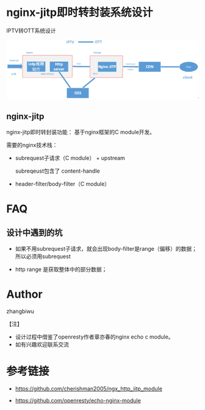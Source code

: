 # nginx-jitp即时转封装系统设计

IPTV转OTT系统设计

![nginx-jitp](/img/nginx-jitp.png)


## nginx-jitp

nginx-jitp即时转封装功能： 基于nginx框架的C module开发。

需要的nginx技术栈：

* subrequest子请求（C module） + upstream

  subreqeust包含了 content-handle

* header-filter/body-filter（C module）

# FAQ

## 设计中遇到的坑

* 如果不用subrequest子请求，就会出现body-filter是range（偏移）的数据；所以必须用subrequest

* http range 是获取整体中的部分数据；

# Author

zhangbiwu 

【注】
* 设计过程中借鉴了openresty作者章亦春的nginx echo c module。
* 如有兴趣欢迎联系交流

# 参考链接

* https://github.com/cherishman2005/ngx_http_jitp_module

* https://github.com/openresty/echo-nginx-module
